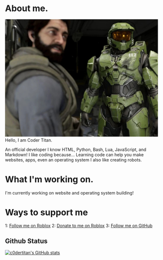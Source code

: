 # About me.
![h2](https://raw.githubusercontent.com/c0dertitan/c0dertitan/main/halo2.jpg)
Hello, I am Coder Titan.

An official developer I know HTML, Python, Bash, Lua, JavaScript, and Markdown!
I like coding because... Learning code can help you make websites, apps, even an operating system
I also like creating robots.

# What I'm working on.
I'm currently working on
website and operating system building!

# Ways to support me
1:
[Follow me on Roblox](https://web.roblox.com/users/2616050698/profile)
2:
[Donate to me on Roblox](https://web.roblox.com/game-pass/41565829/Donate-to-Coder-Titan-on-GitHub)
3:
[Follow me on GitHub](https://github.com/c0dertitan)

## Github Status
[![c0dertitan's GitHub stats](https://github-readme-stats.vercel.app/api?c0dertitan=c0dertitan)](https://github.com/c0dertitan/github-readme-stats)
